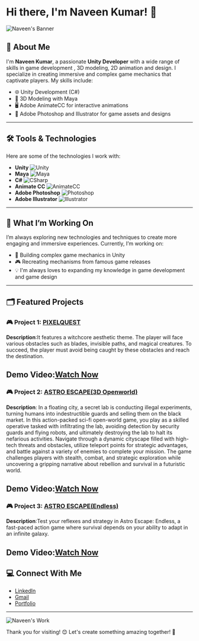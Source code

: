 # Hi there, I'm Naveen Kumar! 👋

![Naveen's Banner](https://pdflink.to/78afe55c/)<!-- Add your own GIF or image here -->

## 🚀 About Me
I'm **Naveen Kumar**, a passionate **Unity Developer** with a wide range of skills in game development , 3D modeling, 2D animation and design. I specialize in creating immersive and complex game mechanics that captivate players. My skills include:

- 🌐 Unity Development (C#)
- 🎨 3D Modeling with Maya
- 🖥️ Adobe AnimateCC for interactive animations
- 🎨 Adobe Photoshop and Illustrator for game assets and designs

---

## 🛠️ Tools & Technologies
Here are some of the technologies I work with:

- **Unity** ![Unity](https://img.shields.io/badge/Unity-100000?style=for-the-badge&logo=unity&logoColor=white)
- **Maya** ![Maya](https://img.shields.io/badge/Maya-1D9DFF?style=for-the-badge&logo=autodesk&logoColor=white)
- **C#** ![CSharp](https://img.shields.io/badge/C%23-239120?style=for-the-badge&logo=csharp&logoColor=white)
- **Animate CC** ![AnimateCC](https://img.shields.io/badge/Animate-FF7139?style=for-the-badge&logo=adobeanimate&logoColor=white)
- **Adobe Photoshop** ![Photoshop](https://img.shields.io/badge/Adobe_Photoshop-31A8FF?style=for-the-badge&logo=adobephotoshop&logoColor=white)
- **Adobe Illustrator** ![Illustrator](https://img.shields.io/badge/Adobe_Illustrator-FF9A00?style=for-the-badge&logo=adobeillustrator&logoColor=white)

---

## 🌱 What I’m Working On
I’m always exploring new technologies and techniques to create more engaging and immersive experiences. Currently, I’m working on:

- 🚀 Building complex game mechanics in Unity
- 🎮 Recreating mechanisms from famous game releases
- 💡 I'm always loves to expanding my knowledge in game development and game design

---

## 🗂️ Featured Projects

### 🎮 Project 1: [PIXELQUEST](https://drive.google.com/drive/folders/1imzwuASpwkDiSzUUewUd7zmdkhr8w3UW?usp=sharing)
**Description**:It features a witchcore aesthetic theme. The player will face various obstacles such as blades, invisible paths, and magical creatures. To succeed, the player must avoid being caught by these obstacles and reach the destination.

**Demo Video**:[Watch Now](https://youtu.be/FH0MzksWQZw)
---

### 🎮 Project 2: [ASTRO ESCAPE(3D Openworld)](https://your-project-link.com)
**Description**: In a floating city, a secret lab is conducting illegal experiments, turning humans into indestructible guards and selling them on the black market. In this action-packed sci-fi open-world game, you play as a skilled operative tasked with infiltrating the lab, avoiding detection by security guards and flying robots, and ultimately destroying the lab to halt its nefarious activities. Navigate through a dynamic cityscape filled with high-tech threats and obstacles, utilize teleport points for strategic advantages, and battle against a variety of enemies to complete your mission. The game challenges players with stealth, combat, and strategic exploration while uncovering a gripping narrative about rebellion and survival in a futuristic world.

**Demo Video**:[Watch Now](https://youtu.be/dmV62HvjdRg)
---

### 🎮 Project 3: [ASTRO ESCAPE(Endless)](https://your-project-link.com)
**Description**:Test your reflexes and strategy in Astro Escape: Endless, a fast-paced action game where survival depends on your ability to adapt in an infinite galaxy.

**Demo Video**:[Watch Now](https://youtu.be/bTxXdnc6wf0)
---


## 💻 Connect With Me
- [LinkedIn](https://www.linkedin.com/in/naveen-kumar-b72aa3301)
- [Gmail](mailto:naveescreation@gmail.com) 
- [Portfolio](https://pdflink.to/78afe55c/)

---

![Naveen's Work](https://your-work-sample-url.com) <!-- Add a GIF or image of your work -->

Thank you for visiting! 😊 Let's create something amazing together! 🚀
